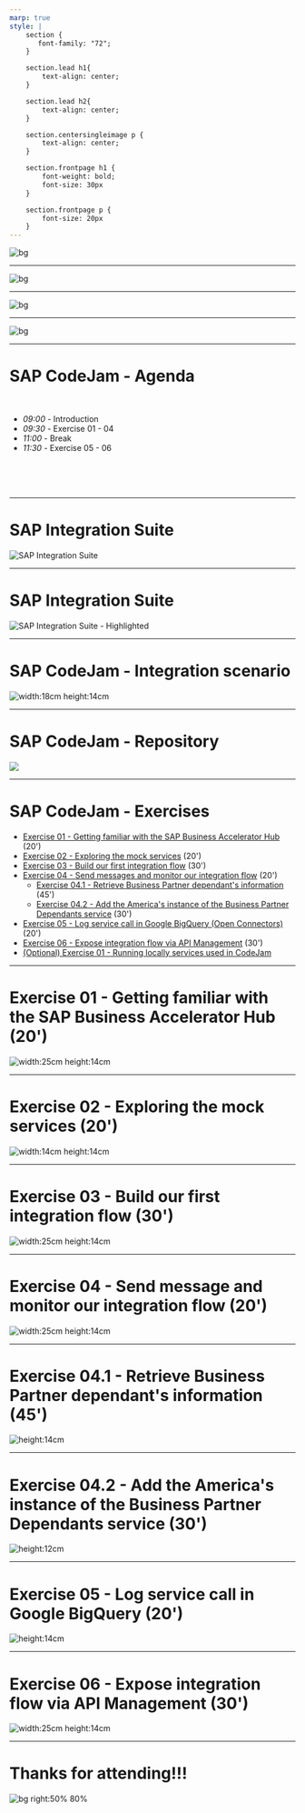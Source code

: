 ```yaml
---
marp: true
style: |
    section {
       font-family: "72";
    }

    section.lead h1{
        text-align: center;
    }

    section.lead h2{
        text-align: center;
    }

    section.centersingleimage p {
        text-align: center;
    }

    section.frontpage h1 {
        font-weight: bold;
        font-size: 30px
    }

    section.frontpage p {
        font-size: 20px
    }
---
```


<!-- paginate: false -->

![bg](assets/art/CodeJam_Art.png)

---
<!-- paginate: false -->

![bg](assets/slides/DeveloperAdvocates-export-what-we-do.jpg)

---
<!-- paginate: false -->

![bg](assets/slides/DeveloperAdvocates-export-slide.jpg)

---
<!-- paginate: false -->

![bg](assets/slides/DeveloperAdvocates-export-slide-2.jpg)


---
# SAP CodeJam - Agenda

<br/>

<!-- - *13:00* - Introduction
- *13:30* - Exercise 01 - 04
- *15:00* - Break
- *15:30* - Exercise 05 - 06 -->
- *09:00* - Introduction
- *09:30* - Exercise 01 - 04
- *11:00* - Break
- *11:30* - Exercise 05 - 06

<br/>
<br/>
<br/>

---
<!-- paginate: true -->

# SAP Integration Suite

![SAP Integration Suite](assets/sap-integration-suite-services.png)

--- 

# SAP Integration Suite

![SAP Integration Suite - Highlighted](assets/sap-integration-suite-services-highlighted.png)


--- 

# SAP CodeJam - Integration scenario


<!-- _class: centersingleimage -->
![width:18cm height:14cm](assets/diagrams/final_data_flow.png)


--- 

# SAP CodeJam - Repository
 
 <!-- _class: centersingleimage -->
![](assets/repository.png)

--- 

<!-- _footer: "*[Troubleshooting](https://github.com/SAP-samples/connecting-systems-services-integration-suite-codejam/blob/main/troubleshooting.md#troubleshooting): Whenever you face an issue, make sure to check this page first.*" -->

# SAP CodeJam - Exercises

* [Exercise 01 - Getting familiar with the SAP Business Accelerator Hub](.//exercises/01-getting-familiar-business-accelerator-hub/) (20')
* [Exercise 02 - Exploring the mock services](./exercises/02-exploring-the-mock-services/) (20')
* [Exercise 03 - Build our first integration flow](./exercises/03-build-first-integration-flow/) (30')
* [Exercise 04 - Send messages and monitor our integration flow](./exercises/04-send-messages-and-monitor/) (20')
  * [Exercise 04.1 - Retrieve Business Partner dependant's information](./exercises/04.1-retrieve-bp-dependants/) (45')
  * [Exercise 04.2 - Add the America's instance of the Business Partner Dependants service](./exercises/04.2-add-americas-bp-dependants/) (30')
* [Exercise 05 - Log service call in Google BigQuery (Open Connectors)](./exercises/05-log-requests-in-bigquery/) (20')
* [Exercise 06 - Expose integration flow via API Management](./exercises/06-expose-integration-flow-api-management/) (30')
* [(Optional) Exercise 01 - Running locally services used in CodeJam](./optional-01-running-locally/README.md#optional-exercise-01---running-locally-services-used-in-codejam)


--- 
<!-- _class: centersingleimage -->

# Exercise 01 - Getting familiar with the SAP Business Accelerator Hub (20')

![width:25cm height:14cm](exercises/01-getting-familiar-business-accelerator-hub/assets/S4HANACloud-API-BusinessPartner.png)

--- 
<!-- _class: centersingleimage -->

# Exercise 02 - Exploring the mock services (20')

![width:14cm height:14cm](exercises/02-exploring-the-mock-services/assets/click-send-to-get-response.gif)


---
<!-- _class: centersingleimage -->

# Exercise 03 - Build our first integration flow (30')

![width:25cm height:14cm](exercises/03-build-first-integration-flow/assets/diagrams/first_data_flow.png)

---
<!-- _class: centersingleimage -->

# Exercise 04 - Send message and monitor our integration flow (20')

![width:25cm height:14cm](exercises/04-send-messages-and-monitor/assets/send-request-integration-flow.png)

---
<!-- _class: centersingleimage -->

# Exercise 04.1 - Retrieve Business Partner dependant's information (45')

![height:14cm](exercises/04.1-retrieve-bp-dependants/assets/diagrams/bp_data_flow.png)

---
<!-- _class: centersingleimage -->

# Exercise 04.2 - Add the America's instance of the Business Partner Dependants service (30')

![height:12cm](exercises/04.2-add-americas-bp-dependants/assets/diagrams/bp_americas_data_flow.png)

---
<!-- _class: centersingleimage -->

# Exercise 05 - Log service call in Google BigQuery (20')

![height:14cm](exercises/05-log-requests-in-bigquery/assets/diagrams/bigquery_data_flow.png)

---
<!-- _class: centersingleimage -->

# Exercise 06 - Expose integration flow via API Management (30')

![width:25cm height:14cm](exercises/06-expose-integration-flow-api-management/assets/import-spec-create-api.gif)

--- 
<!-- _class: centersingleimage -->

# Thanks for attending!!!

![bg right:50% 80%](SessionFeedback.png)
